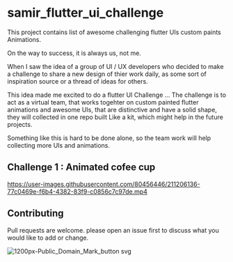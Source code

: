 # samir_flutter_ui_challenge

This project contains list of  awesome challenging flutter UIs  custom paints Animations.

On the way to success, it is always us, not me.

When I saw the idea of a group of UI / UX developers who decided to make a challenge to share a new design of thier work daily, as some sort of inspiration source or a thread of ideas for others. 

This idea made me excited to do a flutter UI Challenge … The challenge is to act as a virtual team, that works togehter on custom painted flutter animations and awesome UIs, that are distinctive and have a solid shape, they will collected in one repo built Like a kit, which might help in the future projects.

Something like this is hard to be done alone, so the team work will help collecting more UIs and animations. 

## Challenge 1 : Animated cofee cup 
https://user-images.githubusercontent.com/80456446/211206136-77c0469e-f6b4-4382-83f9-c0856c7c97de.mp4


## Contributing
Pull requests are welcome. please open an issue first to discuss what you would like to add or change.


![1200px-Public_Domain_Mark_button svg](https://user-images.githubusercontent.com/80456446/134284403-2e2f001c-0a9e-46f1-8ab4-fb6618c126fc.png)
